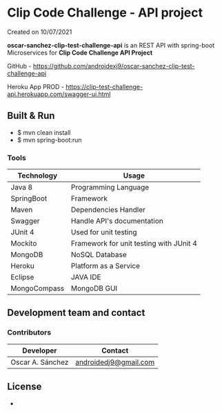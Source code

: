 # Clip Code Challenge - API project

Created on 10/07/2021

**oscar-sanchez-clip-test-challenge-api** is an REST API with spring-boot Microservices for **Clip Code Challenge API Project**

GitHub - https://github.com/androidexj9/oscar-sanchez-clip-test-challenge-api

Heroku App PROD - https://clip-test-challenge-api.herokuapp.com/swagger-ui.html

## Built & Run

* $ mvn clean install
* $ mvn spring-boot:run

### Tools

| Technology | Usage |
| ---------- | ---------- |
| Java 8 | Programming Language |
| SpringBoot | Framework |
| Maven | Dependencies Handler |
| Swagger | Handle API's documentation |
| JUnit 4 | Used for unit testing |
| Mockito | Framework for unit testing with JUnit 4 |
| MongoDB | NoSQL Database |
| Heroku | Platform as a Service |
| Eclipse | JAVA IDE |
| MongoCompass | MongoDB GUI  |

## Development team and contact

### Contributors

| Developer | Contact |
| ----------- | ----------- |
| Oscar A. Sánchez | androidedj9@gmail.com |

## License
-

